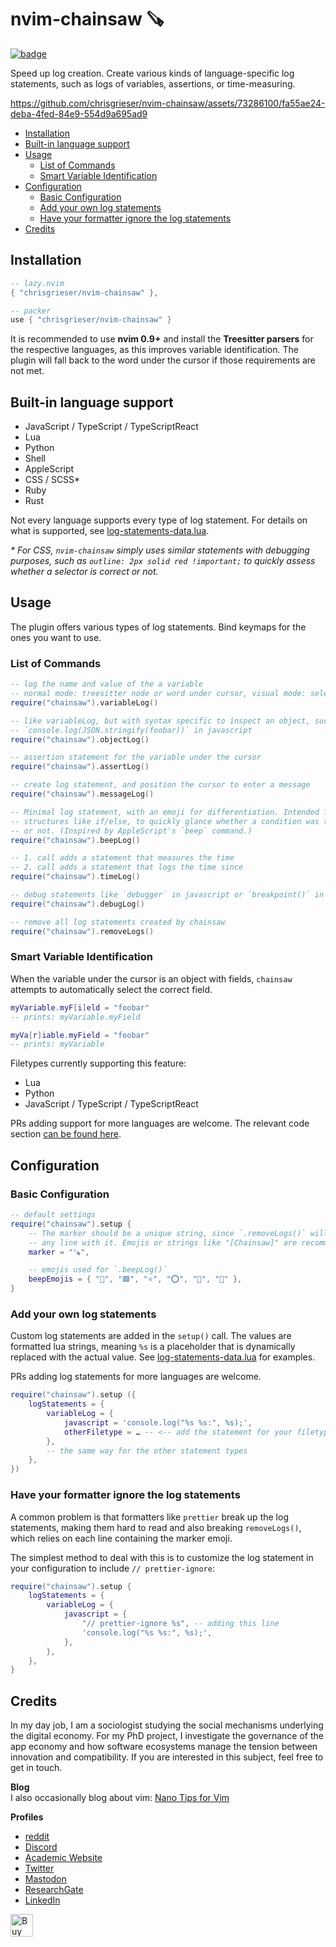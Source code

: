 <!-- LTeX: enabled=false -->
# nvim-chainsaw 🪚
<!-- LTeX: enabled=true -->
<a href="https://dotfyle.com/plugins/chrisgrieser/nvim-chainsaw">
<img alt="badge" src="https://dotfyle.com/plugins/chrisgrieser/nvim-chainsaw/shield"/></a>

Speed up log creation. Create various kinds of language-specific log statements,
such as logs of variables, assertions, or time-measuring.

<https://github.com/chrisgrieser/nvim-chainsaw/assets/73286100/fa55ae24-deba-4fed-84e9-554d9a695ad9>

<!-- toc -->

- [Installation](#installation)
- [Built-in language support](#built-in-language-support)
- [Usage](#usage)
	* [List of Commands](#list-of-commands)
	* [Smart Variable Identification](#smart-variable-identification)
- [Configuration](#configuration)
	* [Basic Configuration](#basic-configuration)
	* [Add your own log statements](#add-your-own-log-statements)
	* [Have your formatter ignore the log statements](#have-your-formatter-ignore-the-log-statements)
- [Credits](#credits)

<!-- tocstop -->

## Installation

```lua
-- lazy.nvim
{ "chrisgrieser/nvim-chainsaw" },

-- packer
use { "chrisgrieser/nvim-chainsaw" }
```

It is recommended to use **nvim 0.9+** and install the **Treesitter parsers**
for the respective languages, as this improves variable identification. The
plugin will fall back to the word under the cursor if those requirements are
not met.

## Built-in language support
- JavaScript / TypeScript / TypeScriptReact
- Lua
- Python
- Shell
- AppleScript
- CSS / SCSS\*
- Ruby
- Rust

Not every language supports every type of log statement. For details on what is
supported, see [log-statements-data.lua](./lua/chainsaw/log-statements-data.lua).

*\* For CSS, `nvim-chainsaw` simply uses similar statements with debugging
purposes, such as `outline: 2px solid red !important;` to quickly assess whether
a selector is correct or not.*

## Usage
The plugin offers various types of log statements. Bind keymaps for the ones you
want to use.

### List of Commands

```lua
-- log the name and value of the a variable
-- normal mode: treesitter node or word under cursor, visual mode: selection
require("chainsaw").variableLog()

-- like variableLog, but with syntax specific to inspect an object, such as
-- `console.log(JSON.stringify(foobar))` in javascript
require("chainsaw").objectLog()

-- assertion statement for the variable under the cursor
require("chainsaw").assertLog()

-- create log statement, and position the cursor to enter a message
require("chainsaw").messageLog()

-- Minimal log statement, with an emoji for differentiation. Intended for
-- structures like if/else, to quickly glance whether a condition was triggered
-- or not. (Inspired by AppleScript's `beep` command.)
require("chainsaw").beepLog()

-- 1. call adds a statement that measures the time
-- 2. call adds a statement that logs the time since
require("chainsaw").timeLog()

-- debug statements like `debugger` in javascript or `breakpoint()` in python
require("chainsaw").debugLog()

-- remove all log statements created by chainsaw
require("chainsaw").removeLogs()
```

### Smart Variable Identification
When the variable under the cursor is an object with fields, `chainsaw` attempts
to automatically select the correct field.

```lua
myVariable.myF[i]eld = "foobar"
-- prints: myVariable.myField

myVa[r]iable.myField = "foobar"
-- prints: myVariable
```

Filetypes currently supporting this feature:
- Lua
- Python
- JavaScript / TypeScript / TypeScriptReact

PRs adding support for more languages are welcome. The relevant code section [can
be found here](https://github.com/chrisgrieser/nvim-chainsaw/blob/f59f590858f2b0a2f4bf1005eb7e0472141f42f1/lua/chainsaw/variable-identification.lua#L28-L42).

## Configuration

### Basic Configuration

```lua
-- default settings
require("chainsaw").setup {
	-- The marker should be a unique string, since `.removeLogs()` will remove
	-- any line with it. Emojis or strings like "[Chainsaw]" are recommended.
	marker = "🪚",

	-- emojis used for `.beepLog()`
	beepEmojis = { "🔵", "🟩", "⭐", "⭕", "💜", "🔲" },
}
```

### Add your own log statements
Custom log statements are added in the `setup()` call. The values are formatted
lua strings, meaning `%s` is a placeholder that is dynamically replaced
with the actual value. See
[log-statements-data.lua](./lua/chainsaw/log-statements-data.lua) for examples.

PRs adding log statements for more languages are welcome.

```lua
require("chainsaw").setup ({
	logStatements = {
		variableLog = {
			javascript = 'console.log("%s %s:", %s);',
			otherFiletype = … -- <-- add the statement for your filetype here
		},
		-- the same way for the other statement types
	},
})
```

### Have your formatter ignore the log statements
A common problem is that formatters like `prettier` break up the log
statements, making them hard to read and also breaking `removeLogs()`, which
relies on each line containing the marker emoji.

The simplest method to deal with this is to customize the log statement in
your configuration to include `// prettier-ignore`:

```lua
require("chainsaw").setup {
	logStatements = {
		variableLog = {
			javascript = {
				"// prettier-ignore %s", -- adding this line
				'console.log("%s %s:", %s);',
			},
		},
	},
}
```

## Credits
<!-- vale Google.FirstPerson = NO -->
In my day job, I am a sociologist studying the social mechanisms underlying the
digital economy. For my PhD project, I investigate the governance of the app
economy and how software ecosystems manage the tension between innovation and
compatibility. If you are interested in this subject, feel free to get in touch.

**Blog**  
I also occasionally blog about vim: [Nano Tips for Vim](https://nanotipsforvim.prose.sh)

**Profiles**  
- [reddit](https://www.reddit.com/user/pseudometapseudo)
- [Discord](https://discordapp.com/users/462774483044794368/)
- [Academic Website](https://chris-grieser.de/)
- [Twitter](https://twitter.com/pseudo_meta)
- [Mastodon](https://pkm.social/@pseudometa)
- [ResearchGate](https://www.researchgate.net/profile/Christopher-Grieser)
- [LinkedIn](https://www.linkedin.com/in/christopher-grieser-ba693b17a/)

<a href='https://ko-fi.com/Y8Y86SQ91' target='_blank'><img
	height='36'
	style='border:0px;height:36px;'
	src='https://cdn.ko-fi.com/cdn/kofi1.png?v=3'
	border='0'
	alt='Buy Me a Coffee at ko-fi.com'
/></a>
